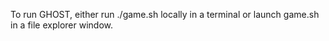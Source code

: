 To run GHOST, either run ./game.sh locally in a terminal or launch game.sh in a file explorer window.